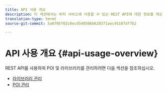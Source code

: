 ```yaml
---
title: API 사용 개요
description: 이 섹션에서는 위치 서비스에 사용할 수 있는 REST API에 대한 정보를 제공합니다.
translation-type: tm+mt
source-git-commit: 5a0705f02c8ecd540506b628371aec45107df7b2

---
```



# API 사용 개요 {#api-usage-overview}

REST API를 사용하여 POI 및 라이브러리를 관리하려면 다음 섹션을 참조하십시오.

* [라이브러리 관리](/help/web-service-api/api-usage/manage-libraries/manage-libraries.md)
* [POI 관리](/help/web-service-api/api-usage/manage-pois/manage-pois.md)